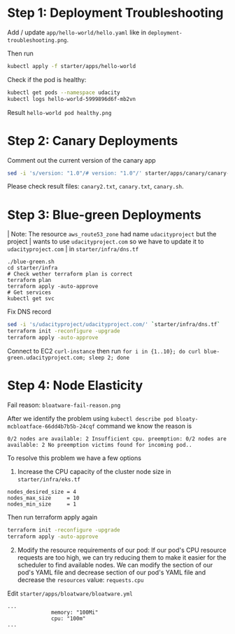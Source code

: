 # Step 1: Deployment Troubleshooting

Add / update `app/hello-world/hello.yaml` like in `deployment-troubleshooting.png`.

Then run
```sh
kubectl apply -f starter/apps/hello-world
```

Check if the pod is healthy:

```sh
kubectl get pods --namespace udacity
kubectl logs hello-world-5999896d6f-mb2vn
```

Result `hello-world pod healthy.png`

# Step 2: Canary Deployments

Comment out the current version of the canary app
```sh
sed -i 's/version: "1.0"/# version: "1.0"/' starter/apps/canary/canary-svc.yml
```

Please check result files: `canary2.txt`, `canary.txt`, `canary.sh`.

# Step 3: Blue-green Deployments

| Note: The resource `aws_route53_zone` had name `udacityproject` but the project
| wants to use `udacityproject.com` so we have to update it to `udacityproject.com`
| in `starter/infra/dns.tf`

```
./blue-green.sh
cd starter/infra
# Check wether terraform plan is correct
terraform plan
terraform apply -auto-approve
# Get services
kubectl get svc
```

Fix DNS record

```sh
sed -i 's/udacityproject/udacityproject.com/' `starter/infra/dns.tf`
terraform init -reconfigure -upgrade
terraform apply -auto-approve
```

Connect to EC2 `curl-instance` then run `for i in {1..10}; do curl blue-green.udacityproject.com; sleep 2; done`

# Step 4: Node Elasticity
Fail reason: `bloatware-fail-reason.png`

After we identify the problem using `kubectl describe pod bloaty-mcbloatface-66dd4b7b5b-24cqf` command we know the reason is

```
0/2 nodes are available: 2 Insufficient cpu. preemption: 0/2 nodes are available: 2 No preemption victims found for incoming pod..
```

To resolve this problem we have a few options

1. Increase the CPU capacity of the cluster node size in `starter/infra/eks.tf`

```
nodes_desired_size = 4
nodes_max_size     = 10
nodes_min_size     = 1
```

Then run terraform apply again

```sh
terraform init -reconfigure -upgrade
terraform apply -auto-approve
```

2. Modify the resource requirements of our pod: If our pod's CPU resource requests are too high, we can try reducing them to make it easier for the scheduler to find available nodes. We can modify the section of our pod's YAML file and decrease section of our pod's YAML file and decrease the `resources` value: `requests.cpu`

Edit `starter/apps/bloatware/bloatware.yml`

```
...
              memory: "100Mi"
              cpu: "100m"
...
```
